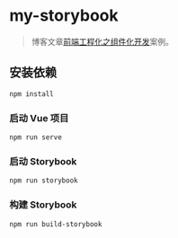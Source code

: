 # my-storybook

> 博客文章[前端工程化之组件化开发](https://xuezenghui.com/posts/component-based-development/)案例。

## 安装依赖
```
npm install
```

### 启动 Vue 项目
```
npm run serve
```

### 启动 Storybook
```
npm run storybook
```

### 构建 Storybook
```
npm run build-storybook
```
